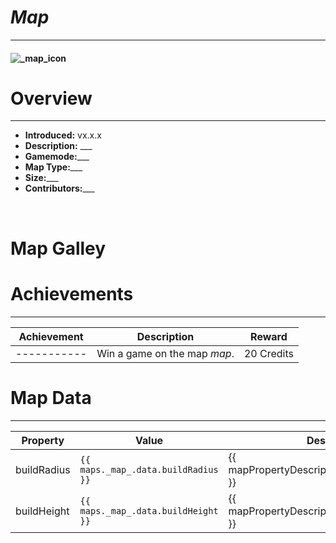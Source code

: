 <!-- replace _map_ with the actual map name -->
<!-- change gamemode type for the Map data description  -->
# _Map_

***

#### ![_map_icon](../assets/maps/_map_/_map_-icon.jpg)

# Overview
***
- **Introduced:** vx.x.x
- **Description:** ___
- **Gamemode:**___
- **Map Type:**___
- **Size:**___
- **Contributors:**___

<br />  

# Map Galley

# Achievements
***

| Achievement | Description | Reward |
| ----- | ----- | ------ |
| ----------- | Win a game on the map _map_. | 20 Credits |



# Map Data
***

| Property | Value | Description |
| ----------- | ----------- | ------ |
| buildRadius |`{{ maps._map_.data.buildRadius }}`| {{ mapPropertyDescriptions.buildRadius.classic }} |
| buildHeight |`{{ maps._map_.data.buildHeight }}`| {{ mapPropertyDescriptions.buildHeight.classic }} |